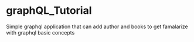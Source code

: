 # graphQL_Tutorial

Simple graphql application that can add author and books to get famalarize with graphql basic concepts
